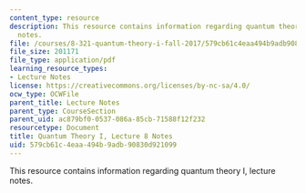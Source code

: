 ```yaml
---
content_type: resource
description: This resource contains information regarding quantum theory I, lecture
  notes.
file: /courses/8-321-quantum-theory-i-fall-2017/579cb61c4eaa494b9adb90830d921099_MIT8_321F17_lec8.pdf
file_size: 201171
file_type: application/pdf
learning_resource_types:
- Lecture Notes
license: https://creativecommons.org/licenses/by-nc-sa/4.0/
ocw_type: OCWFile
parent_title: Lecture Notes
parent_type: CourseSection
parent_uid: ac879bf0-0537-086a-85cb-71588f12f232
resourcetype: Document
title: Quantum Theory I, Lecture 8 Notes
uid: 579cb61c-4eaa-494b-9adb-90830d921099
---
```

This resource contains information regarding quantum theory I, lecture notes.